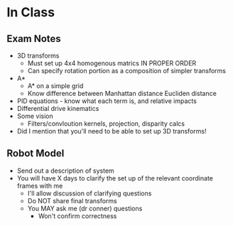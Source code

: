 # In Class
## Exam Notes
- 3D transforms
	- Must set up 4x4 homogenous matrics IN PROPER ORDER
	- Can specify rotation portion as a composition of simpler transforms
- A*
	- A* on a simple grid
	- Know difference between Manhattan distance Eucliden distance
- PID equations - know what each term is, and relative impacts
- Differential drive kinematics
- Some vision
	- Filters/convloution kernels, projection, disparity calcs
- Did I mention that you'll need to be able to set up 3D transforms!
## Robot Model
- Send out a description of system
- You will have X days to clarify the set up of the relevant coordinate frames with me
	- I'll allow discussion of clarifying questions
	- Do NOT share final transforms
	- You MAY ask me (dr conner) questions
		- Won't confirm correctness
